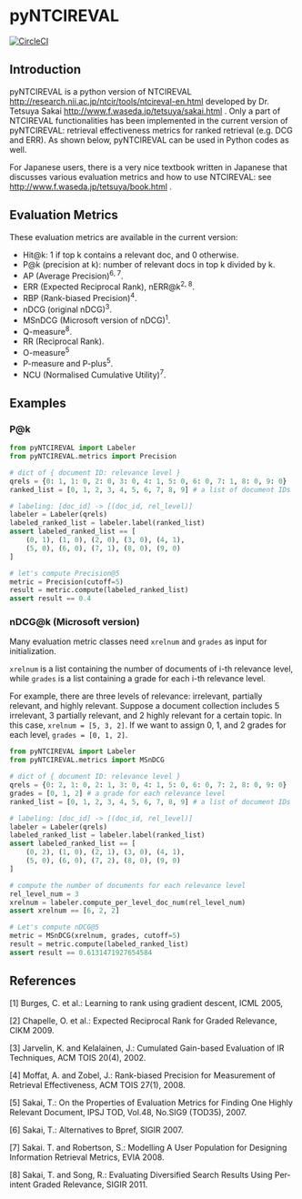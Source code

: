 # pyNTCIREVAL

[![CircleCI](https://circleci.com/gh/mpkato/pyNTCIREVAL.svg?style=svg)](https://circleci.com/gh/mpkato/pyNTCIREVAL)

## Introduction

pyNTCIREVAL is a python version of NTCIREVAL http://research.nii.ac.jp/ntcir/tools/ntcireval-en.html
developed by Dr. Tetsuya Sakai http://www.f.waseda.jp/tetsuya/sakai.html .
Only a part of NTCIREVAL functionalities has been implemented in the current
version of pyNTCIREVAL:
retrieval effectiveness metrics for ranked retrieval (e.g. DCG and ERR).
As shown below, pyNTCIREVAL can be used in Python codes as well.

For Japanese users, there is a very nice textbook written in Japanese
that discusses various evaluation metrics and how to use NTCIREVAL: see http://www.f.waseda.jp/tetsuya/book.html .

## Evaluation Metrics

These evaluation metrics are available in the current version:

- Hit@k: 1 if top k contains a relevant doc, and 0 otherwise.
- P@k (precision at k): number of relevant docs in top k divided by k.
- AP (Average Precision)<sup>6, 7</sup>.
- ERR (Expected Reciprocal Rank), nERR@k<sup>2, 8</sup>.
- RBP (Rank-biased Precision)<sup>4</sup>.
- nDCG (original nDCG)<sup>3</sup>.
- MSnDCG (Microsoft version of nDCG)<sup>1</sup>.
- Q-measure<sup>8</sup>.
- RR (Reciprocal Rank).
- O-measure<sup>5</sup>
- P-measure and P-plus<sup>5</sup>.
- NCU (Normalised Cumulative Utility)<sup>7</sup>.

## Examples

### P@k

```python
from pyNTCIREVAL import Labeler
from pyNTCIREVAL.metrics import Precision

# dict of { document ID: relevance level }
qrels = {0: 1, 1: 0, 2: 0, 3: 0, 4: 1, 5: 0, 6: 0, 7: 1, 8: 0, 9: 0}
ranked_list = [0, 1, 2, 3, 4, 5, 6, 7, 8, 9] # a list of document IDs

# labeling: [doc_id] -> [(doc_id, rel_level)]
labeler = Labeler(qrels)
labeled_ranked_list = labeler.label(ranked_list)
assert labeled_ranked_list == [
    (0, 1), (1, 0), (2, 0), (3, 0), (4, 1),
    (5, 0), (6, 0), (7, 1), (8, 0), (9, 0)
]

# let's compute Precision@5
metric = Precision(cutoff=5)
result = metric.compute(labeled_ranked_list)
assert result == 0.4
```

### nDCG@k (Microsoft version)

Many evaluation metric classes need `xrelnum` and `grades` as input for initialization.

`xrelnum` is a list containing the number of documents of i-th relevance level,
while `grades` is a list containing a grade for each i-th relevance level.

For example, there are three levels of relevance: irrelevant, partially relevant, and highly relevant.
Suppose a document collection includes 5 irrelevant, 3 partially relevant, and 2 highly relevant for a certain topic.
In this case, `xrelnum = [5, 3, 2]`.
If we want to assign 0, 1, and 2 grades for each level, `grades = [0, 1, 2]`.

```python
from pyNTCIREVAL import Labeler
from pyNTCIREVAL.metrics import MSnDCG

# dict of { document ID: relevance level }
qrels = {0: 2, 1: 0, 2: 1, 3: 0, 4: 1, 5: 0, 6: 0, 7: 2, 8: 0, 9: 0} 
grades = [0, 1, 2] # a grade for each relevance level
ranked_list = [0, 1, 2, 3, 4, 5, 6, 7, 8, 9] # a list of document IDs

# labeling: [doc_id] -> [(doc_id, rel_level)]
labeler = Labeler(qrels)
labeled_ranked_list = labeler.label(ranked_list)
assert labeled_ranked_list == [
    (0, 2), (1, 0), (2, 1), (3, 0), (4, 1),
    (5, 0), (6, 0), (7, 2), (8, 0), (9, 0)
]

# compute the number of documents for each relevance level
rel_level_num = 3
xrelnum = labeler.compute_per_level_doc_num(rel_level_num)
assert xrelnum == [6, 2, 2]

# Let's compute nDCG@5
metric = MSnDCG(xrelnum, grades, cutoff=5)
result = metric.compute(labeled_ranked_list)
assert result == 0.6131471927654584
```


## References

[1] Burges, C. et al.: 
Learning to rank using gradient descent, 
ICML 2005,

[2] Chapelle, O. et al.:
Expected Reciprocal Rank for Graded Relevance,
CIKM 2009.

[3] Jarvelin, K. and Kelalainen, J.:
Cumulated Gain-based Evaluation of IR Techniques,
ACM TOIS 20(4), 2002.

[4] Moffat, A. and Zobel, J.:
Rank-biased Precision for Measurement of Retrieval Effectiveness,
ACM TOIS 27(1), 2008.

[5] Sakai, T.:
On the Properties of Evaluation Metrics for Finding One Highly Relevant Document,
IPSJ TOD, Vol.48, No.SIG9 (TOD35), 2007.

[6] Sakai, T.:
Alternatives to Bpref,
SIGIR 2007.

[7] Sakai. T. and Robertson, S.:
Modelling A User Population for Designing Information Retrieval Metrics,
EVIA 2008.

[8] Sakai, T. and Song, R.:
Evaluating Diversified Search Results Using Per-intent Graded Relevance,
SIGIR 2011.


